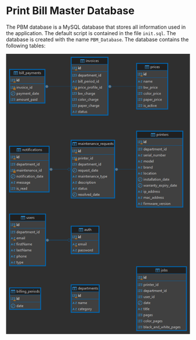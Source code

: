 # Print Bill Master Database

The PBM database is a MySQL database that stores all information used in the application. The default script is contained in the file `init.sql`. The database is created with the name `PBM_Database`. The database contains the following tables:

![Schema](/assets/images/PBM_Database.png)
